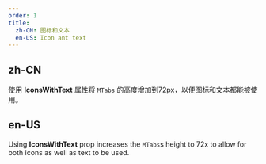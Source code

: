 ```yaml
---
order: 1
title:
  zh-CN: 图标和文本
  en-US: Icon ant text
---
```


## zh-CN

使用 **IconsWithText** 属性将 `MTabs` 的高度增加到72px，以便图标和文本都能被使用。

## en-US

Using **IconsWithText** prop increases the `MTabs`s height to 72x to allow for both icons as well as text to be used.
